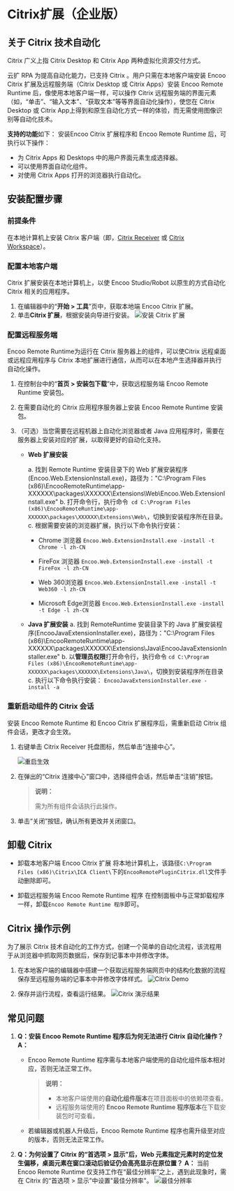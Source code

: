 # Citrix扩展（企业版）

## 关于 Citrix 技术自动化

Citrix 广义上指 Citrix Desktop 和 Citrix App 两种虚拟化资源交付方式。

云扩 RPA 为提高自动化能力，已支持 Citrix 。用户只需在本地客户端安装 Encoo Citrix 扩展及远程服务端（Citrix Desktop 或 Citrix Apps）安装 Encoo Remote Runtime 后，像使用本地客户端一样，可以操作 Citrix 远程服务端的界面元素（如，“单击”、“输入文本”、“获取文本”等等界面自动化操作），使您在 Citrix Desktop 或 Citrix App上得到和原生自动化方式一样的体验，而无需使用图像识别等自动化技术。

**支持的功能**如下：
安装Encoo Citrix 扩展程序和 Encoo Remote Runtime 后，可执行以下操作：
- 为 Citrix Apps 和 Desktops 中的用户界面元素生成选择器。
- 可以使用界面自动化组件。
- 对使用 Citrix Apps 打开的浏览器执行自动化。

## 安装配置步骤

### 前提条件
在本地计算机上安装 Citrix 客户端（即，[Citrix Receiver](https://www.citrix.com/downloads/citrix-receiver/) 或 [Citrix Workspace](https://www.citrix.com/downloads/workspace-app/)）。

### 配置本地客户端

Citrix 扩展安装在本地计算机上，以使 Encoo Studio/Robot 以原生的方式自动化 Citrix 相关的应用程序。

1. 在编辑器中的“**开始 > 工具**”页中，获取本地端 Encoo Citrix 扩展。
2. 单击**Citrix 扩展**，根据安装向导进行安装。
   ![安装 Citrix 扩展](https://docimages.blob.core.chinacloudapi.cn/images/Studio/Extensions/citrixpath20210107.png)

### 配置远程服务端

Encoo Remote Runtime为运行在 Citrix 服务器上的组件，可以使Citrix 远程桌面或远程应用程序与 Citrix 本地扩展进行通信，从而可以在本地产生选择器并执行自动化操作。

1. 在控制台中的“**首页 > 安装包下载**”中，获取远程服务端 Encoo Remote Runtime 安装包。
2. 在需要自动化的 Citrix 应用程序服务器上安装 Encoo Remote Runtime 安装包。
3. （可选）当您需要在远程机器上自动化浏览器或者 Java 应用程序时，需要在服务器上安装对应的扩展，以取得更好的自动化支持。

    - **Web 扩展安装**
 
      a. 找到 Remote Runtime 安装目录下的 Web 扩展安装程序(Encoo.Web.ExtensionInstall.exe)，路径为："C:\Program Files (x86)\EncooRemoteRuntime\app-XXXXXX\packages\XXXXXX\Extensions\Web\Encoo.Web.ExtensionInstall.exe"
      b. 打开命令行，执行命令` cd C:\Program Files (x86)\EncooRemoteRuntime\app-XXXXXX\packages\XXXXXX\Extensions\Web\`，切换到安装程序所在目录。
      c. 根据需要安装的浏览器扩展，执行以下命令执行安装：
       - Chrome 浏览器
           `Encoo.Web.ExtensionInstall.exe -install -t Chrome -l zh-CN`
       - FireFox 浏览器
            `Encoo.Web.ExtensionInstall.exe -install -t FireFox -l zh-CN`
       - Web 360浏览器
            `Encoo.Web.ExtensionInstall.exe -install -t Web360 -l zh-CN`

       - Microsoft Edge浏览器
            `Encoo.Web.ExtensionInstall.exe -install -t Edge -l zh-CN`

    - **Java 扩展安装**
      a. 找到 RemoteRuntime 安装目录下的 Java 扩展安装程序(EncooJavaExtensionInstaller.exe)，路径为："C:\Program Files (x86)\EncooRemoteRuntime\app-XXXXXX\packages\XXXXXX\Extensions\Java\EncooJavaExtensionInstaller.exe"
      b. 以**管理员权限**打开命令行，执行命令 `cd C:\Program Files (x86)\EncooRemoteRuntime\app-XXXXXX\packages\XXXXXX\Extensions\Java\`，切换到安装程序所在目录
      c. 执行以下命令执行安装：
        `EncooJavaExtensionInstaller.exe -install -a`


### 重新启动组件的 Citrix 会话

安装 Encoo Remote Runtime 和 Encoo Citrix 扩展程序后，需重新启动 Citrix 组件会话，更改才会生效。

1. 右键单击 Citrix Receiver 托盘图标，然后单击“连接中心”。

   ![重启生效](https://docimages.blob.core.chinacloudapi.cn/images/Studio/Extensions/citrixreceiver20210107.png)

2. 在弹出的“Citrix 连接中心”窗口中，选择组件会话，然后单击“注销”按钮。

   >**说明：**
   >
   >需为所有组件会话执行此操作。

3. 单击“关闭”按钮，确认所有更改并关闭窗口。

## 卸载 Citrix

- 卸载本地客户端 Encoo Citrix 扩展
  将本地计算机上，该路径`C:\Program Files (x86)\Citrix\ICA Client\`下的`EncooRemotePluginCitrix.dll`文件手动删除即可。

- 卸载远程服务端 Encoo Remote Runtime 程序
  在控制面板中与正常卸载程序一样，卸载`Encoo Remote Runtime 程序`即可。

##  Citrix 操作示例

为了展示 Citrix 技术自动化的工作方式，创建一个简单的自动化流程，该流程用于从浏览器中抓取网页数据后，保存到记事本中并修改字体。

1. 在本地客户端的编辑器中搭建一个获取远程服务端网页中的结构化数据的流程保存至远程服务端的记事本中并修改字体样式。
![Citrix Demo](https://docimages.blob.core.chinacloudapi.cn/images/Studio/Extensions/citrixdemo20210108.png)

2. 保存并运行流程，查看运行结果。
![Citrix 演示结果](https://docimages.blob.core.chinacloudapi.cn/images/Studio/Extensions/citrixdemoresult20210108.png)

## 常见问题

1. **Q：安装 Encoo Remote Runtime 程序后为何无法进行 Citrix 自动化操作？**
   **A：** 
   - Encoo Remote Runtime 程序需与本地客户端使用的自动化组件版本相对应，否则无法正常工作。
     >**说明：**
     >- 本地客户端使用的**自动化组件版本**在项目面板中的依赖项查看。
     >- 远程服务端使用的 **Encoo Remote Runtime 程序版本**在下载安装包时可查看。

    - 若编辑器或机器人升级后，Encoo Remote Runtime 程序也需升级至对应的版本，否则无法正常工作。

2. **Q：为何设置了 Citrix 的“首选项 > 显示”后，Web 元素指定元素时的定位发生偏移，桌面元素在窗口滚动后验证仍会高亮显示在原位置？**
   **A：** 当前 Encoo Remote Runtime 仅支持工作在“最佳分辨率”之上，遇到此现象时，需在 Citrix 的“首选项 > 显示”中设置"最佳分辨率"。
   ![最佳分辨率](https://docimages.blob.core.chinacloudapi.cn/images/Studio/Extensions/citrixproblem20210108.png)